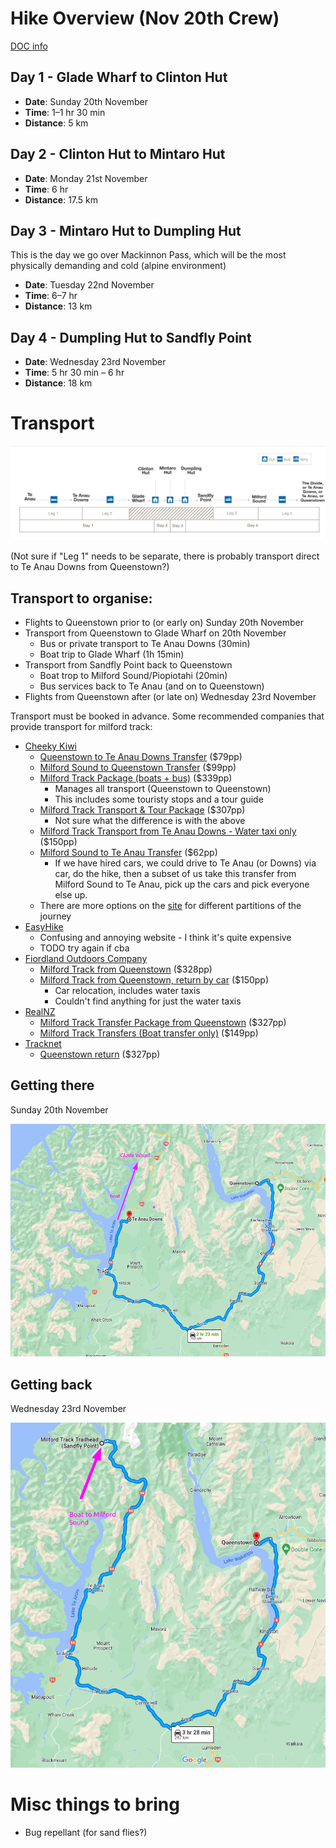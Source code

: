 # Hike Overview (Nov 20th Crew)

[DOC info](https://www.doc.govt.nz/parks-and-recreation/places-to-go/fiordland/places/fiordland-national-park/things-to-do/tracks/milford-track/)

## Day 1 - Glade Wharf to Clinton Hut

* **Date**: Sunday 20th November
* **Time**: 1–1 hr 30 min
* **Distance**: 5 km

## Day 2 - Clinton Hut to Mintaro Hut

* **Date**: Monday 21st November
* **Time**: 6 hr
* **Distance**: 17.5 km

## Day 3 - Mintaro Hut to Dumpling Hut

This is the day we go over Mackinnon Pass, which will be the most physically demanding and cold (alpine environment)

* **Date**: Tuesday 22nd November
* **Time**: 6–7 hr
* **Distance**: 13 km

## Day 4 - Dumpling Hut to Sandfly Point

* **Date**: Wednesday 23rd November
* **Time**: 5 hr 30 min – 6 hr
* **Distance**: 18 km


# Transport

![transport_summary](images/transport_summary.png)

(Not sure if "Leg 1" needs to be separate, there is probably transport direct to Te Anau Downs from Queenstown?)

## Transport to organise:

* Flights to Queenstown prior to (or early on) Sunday 20th November
* Transport from Queenstown to Glade Wharf on 20th November
  * Bus or private transport to Te Anau Downs (30min)
  * Boat trip to Glade Wharf (1h 15min)
* Transport from Sandfly Point back to Queenstown
  * Boat trop to Milford Sound/Piopiotahi (20min)
  * Bus services back to Te Anau (and on to Queenstown)
* Flights from Queenstown after (or late on) Wednesday 23rd November

Transport must be booked in advance. Some recommended companies that provide transport for milford track:

* [Cheeky Kiwi](https://www.cheekykiwitravel.com/)
  * [Queenstown to Te Anau Downs Transfer](https://cheekykiwitravel.rezdy.com/479152/queenstown-to-te-anau-downs-transfer) ($79pp)
  * [Milford Sound to Queenstown Transfer](https://cheekykiwitravel.rezdy.com/449399/milford-sound-to-queenstown-transfer) ($99pp)
  * [Milford Track Package (boats + bus)](https://cheekykiwitravel.rezdy.com/484051/milford-track-package-from-queenstown-return-by-bus) ($339pp)
    * Manages all transport (Queenstown to Queenstown)
    * This includes some touristy stops and a tour guide
  * [Milford Track Transport & Tour Package](https://cheekykiwitravel.rezdy.com/449444/milford-track-transport-tour-package) ($307pp)
    * Not sure what the difference is with the above
  * [Milford Track Transport from Te Anau Downs - Water taxi only](https://cheekykiwitravel.rezdy.com/484682/milford-track-transport-from-te-anau-downs-water-taxi-only) ($150pp)
  * [Milford Sound to Te Anau Transfer](https://cheekykiwitravel.rezdy.com/424382/milford-sound-to-te-anau-transfer) ($62pp)
    * If we have hired cars, we could drive to Te Anau (or Downs) via car, do the hike, then a subset of us take this transfer from Milford Sound to Te Anau, pick up the cars and pick everyone else up.
  * There are more options on the [site](https://www.cheekykiwitravel.com/transport/) for different partitions of the journey
* [EasyHike](https://www.easyhike.co.nz/milford-track-transport/)
  * Confusing and annoying website - I think it's quite expensive
  * TODO try again if cba
* [Fiordland Outdoors Company](https://www.fiordlandoutdoors.co.nz/transport-and-experiences/milford-track-transport/)
  * [Milford Track from Queenstown](https://www.fiordlandoutdoors.co.nz/transport-and-experiences/milford-track-transport/queenstown-to-milford-track/) ($328pp)
  * [Milford Track from Queenstown, return by car](https://www.fiordlandoutdoors.co.nz/transport-and-experiences/milford-track-transport/queenstown-to-milford-track/#book-now) ($150pp)
    * Car relocation, includes water taxis
    * Couldn't find anything for just the water taxis
* [RealNZ](https://www.realjourneys.co.nz/en/experiences/ferry-services/milford-track-transfers/)
  * [Milford Track Transfer Package from Queenstown](https://www.realnz.com/en/experiences/ferry-services/milford-track-transfers/) ($327pp)
  * [Milford Track Transfers (Boat transfer only)](https://www.realnz.com/en/experiences/ferry-services/milford-track-transfers/) ($149pp)
* [Tracknet](https://www.tracknet.net/tracks/milford)
  * [Queenstown return](https://www.tracknet.net/tracks/milford#packages) ($327pp)

## Getting there

Sunday 20th November

![transport_map_1.png](images/transport_map_1.png)

## Getting back

Wednesday 23rd November

![transport_map_2.png](images/transport_map_2.png)

# Misc things to bring

* Bug repellant (for sand flies?)